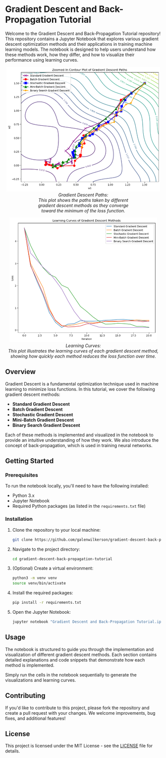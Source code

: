 # Gradient Descent and Back-Propagation Tutorial

Welcome to the Gradient Descent and Back-Propagation Tutorial repository! This repository contains a Jupyter Notebook that explores various gradient descent optimization methods and their applications in training machine learning models. The notebook is designed to help users understand how these methods work, how they differ, and how to visualize their performance using learning curves.

<p align="center">
  <img src="gradient_descent.png" alt="Gradient Descent Paths" height="400px">
  <br>
  <em>Gradient Descent Paths: <br>This plot shows the paths taken by different <br> gradient descent methods as they converge <br> toward the minimum of the loss function.</em>
</p>
<p align="center">
  <img src="learning_curves.png" alt="Learning Curves" height="400px">
  <br>
  <em>Learning Curves: <br>This plot illustrates the learning curves of each gradient descent method,<br>showing how quickly each method reduces the loss function over time.</em>
</p>




## Overview

Gradient Descent is a fundamental optimization technique used in machine learning to minimize loss functions. In this tutorial, we cover the following gradient descent methods:

- **Standard Gradient Descent**
- **Batch Gradient Descent**
- **Stochastic Gradient Descent**
- **Mini-Batch Gradient Descent**
- **Binary Search Gradient Descent**

Each of these methods is implemented and visualized in the notebook to provide an intuitive understanding of how they work. We also introduce the concept of back-propagation, which is used in training neural networks.


## Getting Started

### Prerequisites

To run the notebook locally, you'll need to have the following installed:

- Python 3.x
- Jupyter Notebook
- Required Python packages (as listed in the `requirements.txt` file)

### Installation

1. Clone the repository to your local machine:

    ```bash
    git clone https://github.com/galenwilkerson/gradient-descent-back-propagation-tutorial.git
    ```

2. Navigate to the project directory:

    ```bash
    cd gradient-descent-back-propagation-tutorial
    ```

3. (Optional) Create a virtual environment:

    ```bash
    python3 -m venv venv
    source venv/bin/activate
    ```

4. Install the required packages:

    ```bash
    pip install -r requirements.txt
    ```

5. Open the Jupyter Notebook:

    ```bash
    jupyter notebook "Gradient Descent and Back-Propagation Tutorial.ipynb"
    ```

## Usage

The notebook is structured to guide you through the implementation and visualization of different gradient descent methods. Each section contains detailed explanations and code snippets that demonstrate how each method is implemented.

Simply run the cells in the notebook sequentially to generate the visualizations and learning curves.

## Contributing

If you'd like to contribute to this project, please fork the repository and create a pull request with your changes. We welcome improvements, bug fixes, and additional features!

## License

This project is licensed under the MIT License - see the [LICENSE](LICENSE) file for details.
